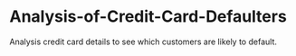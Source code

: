 # Analysis-of-Credit-Card-Defaulters
Analysis credit card details to see which customers are likely to default.

